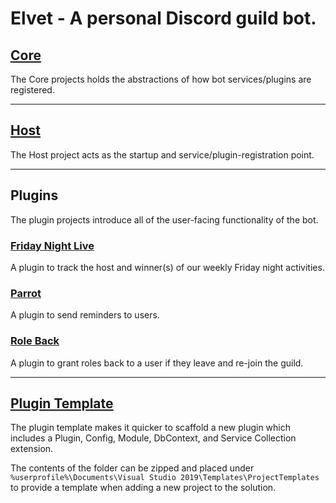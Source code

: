 # Elvet - A personal Discord guild bot.

## [Core](Core/)
The Core projects holds the abstractions of how bot services/plugins are registered.

---

## [Host](Host/)
The Host project acts as the startup and service/plugin-registration point.

---

## Plugins
The plugin projects introduce all of the user-facing functionality of the bot.

### [Friday Night Live](Plugins.FridayNightLive/)
A plugin to track the host and winner(s) of our weekly Friday night activities.

### [Parrot](Plugins.Parrot/)
A plugin to send reminders to users.

### [Role Back](Plugins.RoleBack/)
A plugin to grant roles back to a user if they leave and re-join the guild.

---

## [Plugin Template](PluginTemplate/)
The plugin template makes it quicker to scaffold a new plugin which includes a Plugin, Config, Module, DbContext, and Service Collection extension.

The contents of the folder can be zipped and placed under `%userprofile%\Documents\Visual Studio 2019\Templates\ProjectTemplates` to provide a template when adding a new project to the solution.
